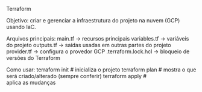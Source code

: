 
Terraform

Objetivo: criar e gerenciar a infraestrutura do projeto na nuvem (GCP) usando IaC.

Arquivos principais:
main.tf → recursos principais
variables.tf → variáveis do projeto
outputs.tf → saídas usadas em outras partes do projeto
provider.tf → configura o provedor GCP
.terraform.lock.hcl → bloqueio de versões do Terraform

Como usar:
terraform init     # inicializa o projeto
terraform plan     # mostra o que será criado/alterado (sempre conferir)
terraform apply    # aplica as mudanças
